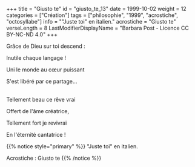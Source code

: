 +++
title = "Giusto te"
id = "giusto_te_13"
date = 1999-10-02
weight = 12
categories = ["Création"]
tags = ["philosophie", "1999", "acrostiche", "octosyllabe"]
info = "\"Juste toi\" en italien."
acrostiche = "Giusto te"
verseLength = 8
LastModifierDisplayName = "Barbara Post - Licence CC BY-NC-ND 4.0"
+++

Grâce de Dieu sur toi descend :

Inutile chaque langage !

Uni le monde au cœur puissant

S'est libéré par ce partage...

 \
Tellement beau ce rêve vrai

Offert de l'âme créatrice,

Tellement fort je revivrai

En l'éternité cantatrice !

{{% notice style="primary" %}}
"Juste toi" en italien.

Acrostiche : Giusto te
{{% /notice %}}
